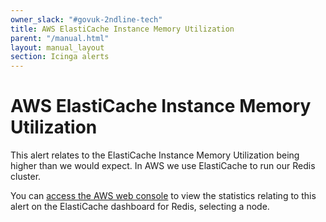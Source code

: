 ```yaml
---
owner_slack: "#govuk-2ndline-tech"
title: AWS ElastiCache Instance Memory Utilization
parent: "/manual.html"
layout: manual_layout
section: Icinga alerts
---
```


# AWS ElastiCache Instance Memory Utilization

This alert relates to the ElastiCache Instance Memory Utilization being higher than we would expect. In AWS we use ElastiCache to run our Redis cluster.

You can [access the AWS web console][] to view the statistics relating to this alert on the ElastiCache dashboard for Redis, selecting a node.

[access the AWS web console]: https://eu-west-1.console.aws.amazon.com/elasticache/home?region=eu-west-1
